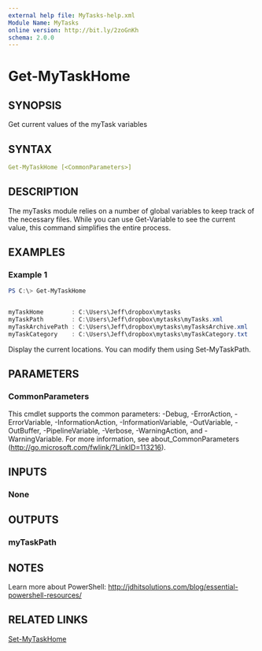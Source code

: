```yaml
---
external help file: MyTasks-help.xml
Module Name: MyTasks
online version: http://bit.ly/2zoGnKh
schema: 2.0.0
---
```


# Get-MyTaskHome

## SYNOPSIS

Get current values of the myTask variables

## SYNTAX

```yaml
Get-MyTaskHome [<CommonParameters>]
```

## DESCRIPTION

The myTasks module relies on a number of global variables to keep track of the necessary files. While you can use Get-Variable to see the current value, this command simplifies the entire process.

## EXAMPLES

### Example 1

```powershell
PS C:\> Get-MyTaskHome


myTaskHome        : C:\Users\Jeff\dropbox\mytasks
myTaskPath        : C:\Users\Jeff\dropbox\mytasks\myTasks.xml
myTaskArchivePath : C:\Users\Jeff\dropbox\mytasks\myTasksArchive.xml
myTaskCategory    : C:\Users\Jeff\dropbox\mytasks\myTaskCategory.txt
```

Display the current locations. You can modify them using Set-MyTaskPath.

## PARAMETERS

### CommonParameters

This cmdlet supports the common parameters: -Debug, -ErrorAction, -ErrorVariable, -InformationAction, -InformationVariable, -OutVariable, -OutBuffer, -PipelineVariable, -Verbose, -WarningAction, and -WarningVariable.
For more information, see about_CommonParameters (http://go.microsoft.com/fwlink/?LinkID=113216).

## INPUTS

### None

## OUTPUTS

### myTaskPath

## NOTES

Learn more about PowerShell:
http://jdhitsolutions.com/blog/essential-powershell-resources/

## RELATED LINKS

[Set-MyTaskHome]()
